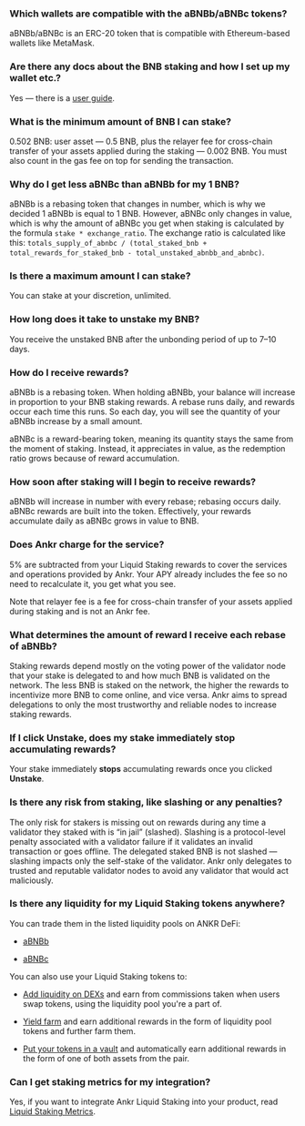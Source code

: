 ### Which wallets are compatible with the aBNBb/aBNBc tokens?

aBNBb/aBNBc is an ERC-20 token that is compatible with Ethereum-based wallets like MetaMask.

### Are there any docs about the BNB staking and how I set up my wallet etc.?

Yes — there is a [user guide](https://www.ankr.com/docs/staking/liquid-staking/bnb/stake/).

### What is the minimum amount of BNB I can stake?

0.502 BNB: user asset — 0.5 BNB, plus the relayer fee for cross-chain transfer of your assets applied during the staking — 0.002 BNB. You must also count in the gas fee on top for sending the transaction.

### Why do I get less aBNBc than aBNBb for my 1 BNB?

aBNBb is a rebasing token that changes in number, which is why we decided 1 aBNBb is equal to 1 BNB. However, aBNBc only changes in value, which is why the amount of aBNBc you get when staking is calculated by the formula `stake * exchange_ratio`. The exchange ratio is calculated like this: `totals_supply_of_abnbc / (total_staked_bnb + total_rewards_for_staked_bnb - total_unstaked_abnbb_and_abnbc)`.

### Is there a maximum amount I can stake?

You can stake at your discretion, unlimited.

### How long does it take to unstake my BNB?

You receive the unstaked BNB after the unbonding period of up to 7–10 days.

### How do I receive rewards?

aBNBb is a rebasing token. When holding aBNBb, your balance will increase in proportion to your BNB staking rewards. A rebase runs daily, and rewards occur each time this runs. So each day, you will see the quantity of your aBNBb increase by a small amount.  

  

aBNBc is a reward-bearing token, meaning its quantity stays the same from the moment of staking. Instead, it appreciates in value, as the redemption ratio grows because of reward accumulation.

### How soon after staking will I begin to receive rewards?

aBNBb will increase in number with every rebase; rebasing occurs daily. aBNBc rewards are built into the token. Effectively, your rewards accumulate daily as aBNBc grows in value to BNB.

### Does Ankr charge for the service?

5% are subtracted from your Liquid Staking rewards to cover the services and operations provided by Ankr. Your APY already includes the fee so no need to recalculate it, you get what you see.  

  

Note that relayer fee is a fee for cross-chain transfer of your assets applied during staking and is not an Ankr fee.

### What determines the amount of reward I receive each rebase of aBNBb?

Staking rewards depend mostly on the voting power of the validator node that your stake is delegated to and how much BNB is validated on the network. The less BNB is staked on the network, the higher the rewards to incentivize more BNB to come online, and vice versa. Ankr aims to spread delegations to only the most trustworthy and reliable nodes to increase staking rewards.

### If I click Unstake, does my stake immediately stop accumulating rewards?

Your stake immediately **stops** accumulating rewards once you clicked **Unstake**.

### Is there any risk from staking, like slashing or any penalties?

The only risk for stakers is missing out on rewards during any time a validator they staked with is “in jail” (slashed). Slashing is a protocol-level penalty associated with a validator failure if it validates an invalid transaction or goes offline. The delegated staked BNB is not slashed — slashing impacts only the self-stake of the validator. Ankr only delegates to trusted and reputable validator nodes to avoid any validator that would act maliciously.

### Is there any liquidity for my Liquid Staking tokens anywhere?

You can trade them in the listed liquidity pools on ANKR DeFi:

* [aBNBb](https://www.ankr.com/staking/defi/?assets=aBNBb)

* [aBNBc](https://www.ankr.com/staking/defi/?assets=aBNBc)

You can also use your Liquid Staking tokens to:

* [Add liquidity on DEXs](https://www.ankr.com/docs/staking/defi/liquidity-pools/) and earn from commissions taken when users swap tokens, using the liquidity pool you're a part of.

* [Yield farm](https://www.ankr.com/docs/staking/defi/yield-farming/) and earn additional rewards in the form of liquidity pool tokens and further farm them.

* [Put your tokens in a vault](https://www.ankr.com/docs/staking/defi/vaults/) and automatically earn additional rewards in the form of one of both assets from the pair.

### Can I get staking metrics for my integration?

Yes, if you want to integrate Ankr Liquid Staking into your product, read [Liquid Staking Metrics](https://www.ankr.com/docs/staking/for-integrators/restful-api/staking-metrics/).
